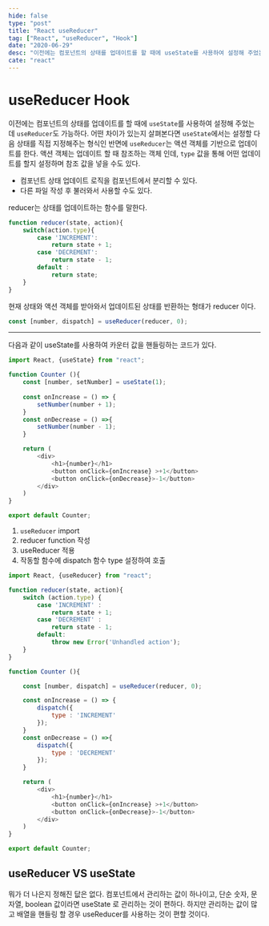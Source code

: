 ```yaml
---
hide: false
type: "post"
title: "React useReducer"
tag: ["React", "useReducer", "Hook"]
date: "2020-06-29"
desc: "이전에는 컴포넌트의 상태를 업데이트를 할 때에 useState를 사용하여 설정해 주었는데 useReducer도 가능하다. 어떤 차이가 있는지 살펴본다면 useState에서는 설정할 다음 상태를 직접 지정해주는 형식인 반면에 useReducer는 액션 객체를 기반으로 업데이트를 한다. 액션 객체는 업데이트 할 때 참조하는 객체 인데, type 값을 통해 어떤 업데이트를 할지 설정하며 참조 값을 넣을 수도 있다."
cate: "react"
---
```


# useReducer Hook

이전에는 컴포넌트의 상태를 업데이트를 할 때에 `useState`를 사용하여 설정해 주었는데 `useReducer`도 가능하다. 어떤 차이가 있는지 살펴본다면 `useState`에서는 설정할 다음 상태를 직접 지정해주는 형식인 반면에 `useReducer`는 액션 객체를 기반으로 업데이트를 한다. 액션 객체는 업데이트 할 때 참조하는 객체 인데, `type` 값을 통해 어떤 업데이트를 할지 설정하며 참조 값을 넣을 수도 있다. 

- 컴포넌트 상태 업데이트 로직을 컴포넌트에서 분리할 수 있다.
- 다른 파일 작성 후 불러와서 사용할 수도 있다.

reducer는 상태를 업데이트하는 함수를 말한다. 

```javascript
function reducer(state, action){
	switch(action.type){
		case 'INCREMENT':
			return state + 1;
		case 'DECREMENT':
			return state - 1;
		default : 
			return state;
	}
}
```

현재 상태와 액션 객체를 받아와서 업데이트된 상태를 반환하는 형태가 reducer 이다.

```javascript
const [number, dispatch] = useReducer(reducer, 0);
```

---

다음과 같이 useState를 사용하여 카운터 값을 핸들링하는 코드가 있다. 

```javascript
import React, {useState} from "react";

function Counter (){
    const [number, setNumber] = useState(1);
    
    const onIncrease = () => {
        setNumber(number + 1);
    }
    const onDecrease = () =>{
        setNumber(number - 1);
    }

    return (
        <div>
            <h1>{number}</h1>
            <button onClick={onIncrease} >+1</button>
            <button onClick={onDecrease}>-1</button>
        </div>
    )
}

export default Counter;
```

1. `useReducer` import
2. reducer function 작성
3. useReducer 적용
4. 작동할 함수에 dispatch 함수 type 설정하여 호출

```javascript
import React, {useReducer} from "react";

function reducer(state, action){
    switch (action.type) {
        case 'INCREMENT' :
            return state + 1;
        case 'DECREMENT' :
            return state - 1;
        default:
            throw new Error('Unhandled action');
    }
}

function Counter (){

    const [number, dispatch] = useReducer(reducer, 0);

    const onIncrease = () => {
        dispatch({
            type : 'INCREMENT'
        });
    }
    const onDecrease = () =>{
        dispatch({
            type : 'DECREMENT'
        });
    }

    return (
        <div>
            <h1>{number}</h1>
            <button onClick={onIncrease} >+1</button>
            <button onClick={onDecrease}>-1</button>
        </div>
    )
}

export default Counter;
```

## useReducer VS useState

 뭐가 더 나은지 정해진 닶은 없다. 컴포넌트에서 관리하는 값이 하나이고, 단순 숫자, 문자열, boolean 값이라면 useState 로 관리하는 것이 편하다. 하지만 관리하는 값이 많고 배열을 핸들링 할 경우 useReducer를 사용하는 것이 편할 것이다.
